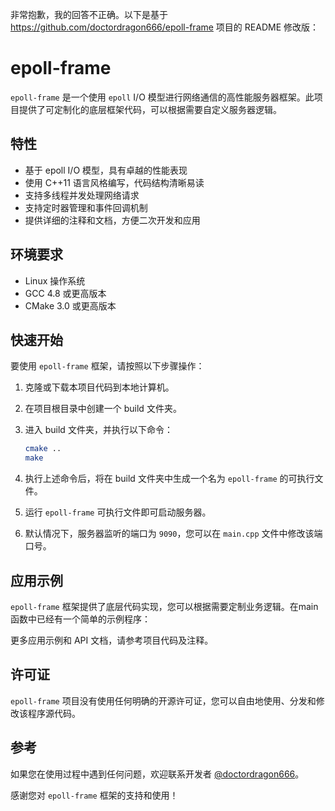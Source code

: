 非常抱歉，我的回答不正确。以下是基于 https://github.com/doctordragon666/epoll-frame 项目的 README 修改版：

# epoll-frame

`epoll-frame` 是一个使用 `epoll` I/O 模型进行网络通信的高性能服务器框架。此项目提供了可定制化的底层框架代码，可以根据需要自定义服务器逻辑。

## 特性

- 基于 epoll I/O 模型，具有卓越的性能表现
- 使用 C++11 语言风格编写，代码结构清晰易读
- 支持多线程并发处理网络请求
- 支持定时器管理和事件回调机制
- 提供详细的注释和文档，方便二次开发和应用

## 环境要求

- Linux 操作系统
- GCC 4.8 或更高版本
- CMake 3.0 或更高版本

## 快速开始

要使用 `epoll-frame` 框架，请按照以下步骤操作：

1. 克隆或下载本项目代码到本地计算机。

2. 在项目根目录中创建一个 build 文件夹。

3. 进入 build 文件夹，并执行以下命令：

   ```bash
   cmake ..
   make
   ```

4. 执行上述命令后，将在 build 文件夹中生成一个名为 `epoll-frame` 的可执行文件。

5. 运行 `epoll-frame` 可执行文件即可启动服务器。

6. 默认情况下，服务器监听的端口为 `9090`，您可以在 `main.cpp` 文件中修改该端口号。

## 应用示例

`epoll-frame` 框架提供了底层代码实现，您可以根据需要定制业务逻辑。在main函数中已经有一个简单的示例程序：

更多应用示例和 API 文档，请参考项目代码及注释。

## 许可证

`epoll-frame` 项目没有使用任何明确的开源许可证，您可以自由地使用、分发和修改该程序源代码。

## 参考

如果您在使用过程中遇到任何问题，欢迎联系开发者 [@doctordragon666](https://github.com/doctordragon666)。

感谢您对 `epoll-frame` 框架的支持和使用！
